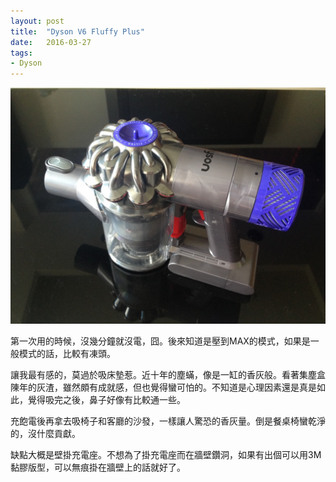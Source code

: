 ```yaml
---
layout: post
title:  "Dyson V6 Fluffy Plus"
date:   2016-03-27
tags:
- Dyson
---
```

![Dyson V6 Fluffy Plus](/media/2016-03-27-dyson-v6-fluffy-plus.jpg)

第一次用的時候，沒幾分鐘就沒電，囧。後來知道是壓到MAX的模式，如果是一般模式的話，比較有凍頭。

讓我最有感的，莫過於吸床墊惹。近十年的塵蟎，像是一缸的香灰般。看著集塵盒陳年的灰渣，雖然頗有成就感，但也覺得蠻可怕的。不知道是心理因素還是真是如此，覺得吸完之後，鼻子好像有比較通一些。

充飽電後再拿去吸椅子和客廳的沙發，一樣讓人驚恐的香灰量。倒是餐桌椅蠻乾淨的，沒什麼貢獻。

缺點大概是壁掛充電座。不想為了掛充電座而在牆壁鑽洞，如果有出個可以用3M黏膠版型，可以無痕掛在牆壁上的話就好了。